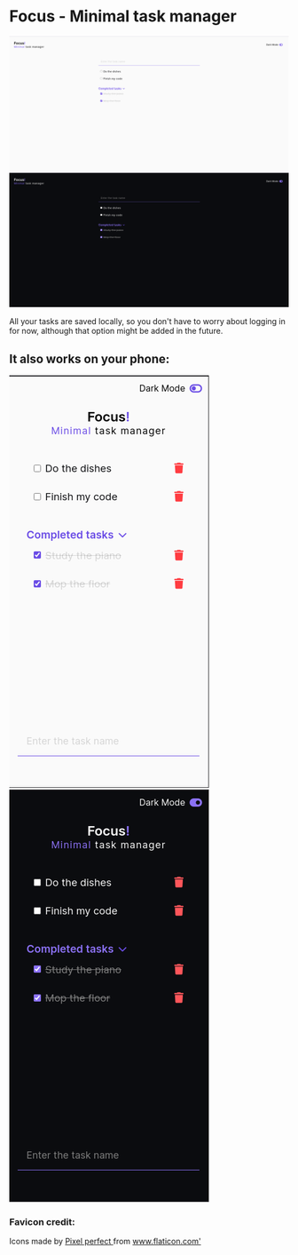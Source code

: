 # Focus - Minimal task manager

<div style="display: inline" align="center">
<img src="/img/Focus.png">
<img src="/img/Focus-dark.png">
</div>

All your tasks are saved locally, so you don't have to worry about logging in for now, although that option might be added in the future.

## It also works on your phone:

<div style="display: inline" align="center">
<img src="/img/Focus-mobile.png">
<img src="/img/Focus-mobile-dark.png">
</div>

### Favicon credit:

<div> Icons made by <a href="https://www.flaticon.com/authors/pixel-perfect" title="Pixel perfect"> Pixel perfect </a> from <a href="https://www.flaticon.com/" title="Flaticon">www.flaticon.com'</a></div>
